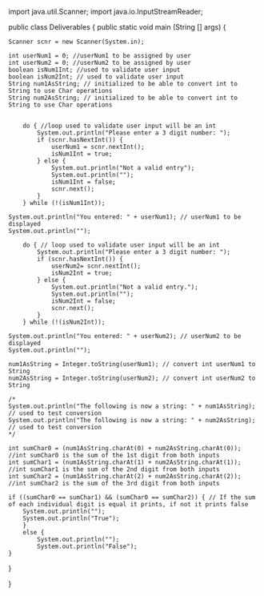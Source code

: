 import java.util.Scanner;
import java.io.InputStreamReader;

public class Deliverables {
public static void main (String [] args) {
	
	Scanner scnr = new Scanner(System.in);
	
	int userNum1 = 0; //userNum1 to be assigned by user
	int userNum2 = 0; //userNum2 to be assigned by user
	boolean isNum1Int; //used to validate user input
	boolean isNum2Int; // used to validate user input
	String num1AsString; // initialized to be able to convert int to String to use Char operations
	String num2AsString; // initialized to be able to convert int to String to use Char operations
	
	
		do { //loop used to validate user input will be an int
			System.out.println("Please enter a 3 digit number: ");
			if (scnr.hasNextInt()) {
				userNum1 = scnr.nextInt();
				isNum1Int = true;
			} else {
				System.out.println("Not a valid entry");
				System.out.println("");
				isNum1Int = false;
				scnr.next();
			}
		} while (!(isNum1Int));
		
	System.out.println("You entered: " + userNum1); // userNum1 to be displayed
	System.out.println("");
	
		do { // loop used to validate user input will be an int
			System.out.println("Please enter a 3 digit number: ");
			if (scnr.hasNextInt()) {
				userNum2= scnr.nextInt();
				isNum2Int = true;
			} else {
				System.out.println("Not a valid entry.");
				System.out.println("");
				isNum2Int = false;
				scnr.next();
			}
		} while (!(isNum2Int));
	
	System.out.println("You entered: " + userNum2); // userNum2 to be displayed
	System.out.println("");
	
	num1AsString = Integer.toString(userNum1); // convert int userNum1 to String
	num2AsString = Integer.toString(userNum2); // convert int userNum2 to String
	
	/*
	System.out.println("The following is now a string: " + num1AsString); // used to test conversion
	System.out.println("The following is now a string: " + num2AsString); // used to test conversion
	*/
	
	int sumChar0 = (num1AsString.charAt(0) + num2AsString.charAt(0)); //int sumChar0 is the sum of the 1st digit from both inputs
	int sumChar1 = (num1AsString.charAt(1) + num2AsString.charAt(1)); //int sumChar1 is the sum of the 2nd digit from both inputs
	int sumChar2 = (num1AsString.charAt(2) + num2AsString.charAt(2)); //int sumChar2 is the sum of the 3rd digit from both inputs
	
	if ((sumChar0 == sumChar1) && (sumChar0 == sumChar2)) { // If the sum of each individual digit is equal it prints, if not it prints false
		System.out.println("");
		System.out.println("True");
		}
		else {
			System.out.println("");
			System.out.println("False");
	}
}

}
